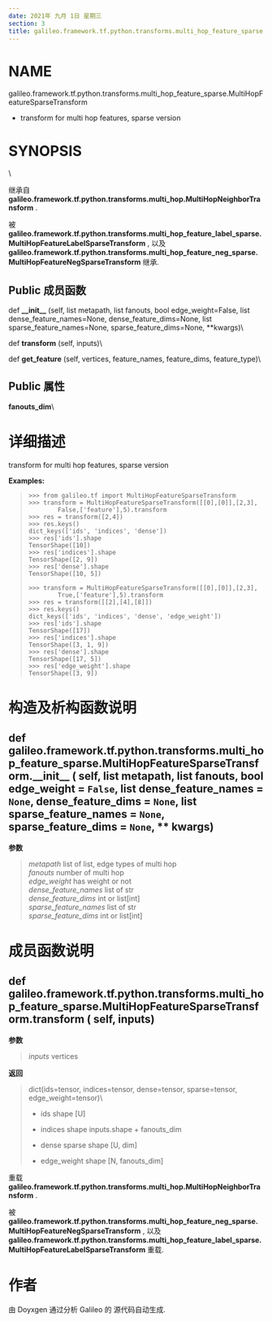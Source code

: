 ```yaml
---
date: 2021年 九月 1日 星期三
section: 3
title: galileo.framework.tf.python.transforms.multi_hop_feature_sparse.MultiHopFeatureSparseTransform
---
```


# NAME

galileo.framework.tf.python.transforms.multi_hop_feature_sparse.MultiHopFeatureSparseTransform
- transform for multi hop features, sparse version

# SYNOPSIS

\

继承自
**galileo.framework.tf.python.transforms.multi_hop.MultiHopNeighborTransform**
.

被
**galileo.framework.tf.python.transforms.multi_hop_feature_label_sparse.MultiHopFeatureLabelSparseTransform**
, 以及
**galileo.framework.tf.python.transforms.multi_hop_feature_neg_sparse.MultiHopFeatureNegSparseTransform**
继承.

## Public 成员函数

def **\_\_init\_\_** (self, list metapath, list fanouts, bool
edge_weight=False, list dense_feature_names=None,
dense_feature_dims=None, list sparse_feature_names=None,
sparse_feature_dims=None, \*\*kwargs)\

def **transform** (self, inputs)\

def **get_feature** (self, vertices, feature_names, feature_dims,
feature_type)\

## Public 属性

**fanouts_dim**\

# 详细描述

transform for multi hop features, sparse version

**Examples:**

>     >>> from galileo.tf import MultiHopFeatureSparseTransform
>     >>> transform = MultiHopFeatureSparseTransform([[0],[0]],[2,3],
>             False,['feature'],5).transform
>     >>> res = transform([2,4])
>     >>> res.keys()
>     dict_keys(['ids', 'indices', 'dense'])
>     >>> res['ids'].shape
>     TensorShape([10])
>     >>> res['indices'].shape
>     TensorShape([2, 9])
>     >>> res['dense'].shape
>     TensorShape([10, 5])
>
>     >>> transform = MultiHopFeatureSparseTransform([[0],[0]],[2,3],
>             True,['feature'],5).transform
>     >>> res = transform([[2],[4],[8]])
>     >>> res.keys()
>     dict_keys(['ids', 'indices', 'dense', 'edge_weight'])
>     >>> res['ids'].shape
>     TensorShape([17])
>     >>> res['indices'].shape
>     TensorShape([3, 1, 9])
>     >>> res['dense'].shape
>     TensorShape([17, 5])
>     >>> res['edge_weight'].shape
>     TensorShape([3, 9])

# 构造及析构函数说明

## def galileo.framework.tf.python.transforms.multi_hop_feature_sparse.MultiHopFeatureSparseTransform.\_\_init\_\_ ( self, list metapath, list fanouts, bool edge_weight = `False`, list dense_feature_names = `None`, dense_feature_dims = `None`, list sparse_feature_names = `None`, sparse_feature_dims = `None`, \*\* kwargs)

**参数**

> *metapath* list of list, edge types of multi hop\
> *fanouts* number of multi hop\
> *edge_weight* has weight or not\
> *dense_feature_names* list of str\
> *dense_feature_dims* int or list\[int\]\
> *sparse_feature_names* list of str\
> *sparse_feature_dims* int or list\[int\]

# 成员函数说明

## def galileo.framework.tf.python.transforms.multi_hop_feature_sparse.MultiHopFeatureSparseTransform.transform ( self, inputs)

**参数**

> *inputs* vertices

**返回**

> dict(ids=tensor, indices=tensor, dense=tensor, sparse=tensor,
> edge_weight=tensor)\
>
> -   ids shape \[U\]
>
> -   indices shape inputs.shape + fanouts_dim
>
> -   dense sparse shape \[U, dim\]
>
> -   edge_weight shape \[N, fanouts_dim\]

重载
**galileo.framework.tf.python.transforms.multi_hop.MultiHopNeighborTransform**
.

被
**galileo.framework.tf.python.transforms.multi_hop_feature_neg_sparse.MultiHopFeatureNegSparseTransform**
, 以及
**galileo.framework.tf.python.transforms.multi_hop_feature_label_sparse.MultiHopFeatureLabelSparseTransform**
重载.

# 作者

由 Doyxgen 通过分析 Galileo 的 源代码自动生成.

